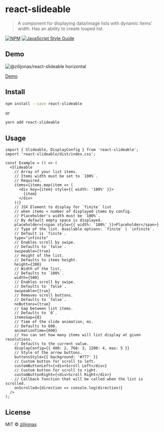 # react-slideable

> A component for displaying data/image lists with dynamic items' width. Has an ability to create looped list.

[![NPM](https://img.shields.io/npm/v/react-slideable.svg)](https://www.npmjs.com/package/react-slideable) [![JavaScript Style Guide](https://img.shields.io/badge/code_style-standard-brightgreen.svg)](https://standardjs.com)

## Demo

![@zilijonas/react-slideable horizontal](https://github.com/zilijonas/react-slideable/blob/master/slideable-demo.gif?raw=true)

[Demo](https://zilijonas.github.io/react-slideable/)

## Install

```bash
npm install --save react-slideable
```

or

```bash
yarn add react-slideable
```

## Usage

```tsx
import { Slideable, DisplayConfig } from 'react-slideable';
import 'react-slideable/dist/index.css';

const Example = () => (
  <Slideable
    // Array of your list items.
    // Items width must be set to `100%`.
    // Required.
    items={items.map(item => (
      <div key={item} style={{ width: '100%' }}>
        {item}
      </div>
    ))}
    // JSX Element to display for `finite` list
    // when items < number of displayed items by config.
    // Placeholder's width must be `100%`.
    // By default empty space is displayed.
    placeholder={<span style={{ width: '100%' }}>Placeholder</span>}
    // Type of the list. Available options: `finite` | `infinite`.
    // Default is `finite`.
    type="infinite"
    // Enables scroll by swipe.
    // Defaults to `false`.
    swipeable={true}
    // Height of the list.
    // Defaults to items height.
    height={200}
    // Width of the list.
    // Defaults to `100%`.
    width={500}
    // Enables scroll by swipe.
    // Defaults to `false`.
    swipeable={true}
    // Removes scroll buttons.
    // Defaults to `false`.
    noButtons={true}
    // Gap between list items.
    // Defaults to `0`.
    itemsGap={8}
    // Time of the slide animation, ms.
    // Defaults to 600.
    animationTime={600}
    // You can set how many items will list display at given resolutions.
    // Defaults to the current value.
    displayConfig={{ 480: 2, 768: 3, 1200: 4, max: 5 }}
    // Style of the arrow buttons.
    buttonsStyle={{ background: '#777' }}
    // Custom button for scroll to left.
    customButtonLeft={<div>Scroll Left</div>}
    // Custom button for scroll to right.
    customButtonRight={<div>Scroll Right</div>}
    // Callback function that will be called when the list is scrolled.
    onScrolled={direction => console.log(direction)}
  />
);
```

## License

MIT © [zilijonas](https://github.com/zilijonas)
